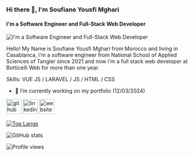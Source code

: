 ### Hi there 👋, I'm Soufiane Yousfi Mghari
#### I'm a Software Engineer and Full-Stack Web Developer
![I'm a Software Engineer and Full-Stack Web Developer](https://i.ibb.co/qnScpfp/banner.png)

Hello! My Name is Soufiane Yousfi Mghari from Morocco and living in Casablanca, i'm a software engineer from National School of Applied Sciences of Tangier since 2021 and now i'm a full stack web developer at Botticelli Web for more than one year.

Skills: VUE JS / LARAVEL / JS / HTML / CSS

- 🔭 I’m currently working on my portfolio (12/03/2024)

[<img src='https://cdn.jsdelivr.net/npm/simple-icons@3.0.1/icons/github.svg' alt='github' height='40'>](https://github.com/soufianeYM-eng)  [<img src='https://cdn.jsdelivr.net/npm/simple-icons@3.0.1/icons/linkedin.svg' alt='linkedin' height='40'>](https://www.linkedin.com/in/soufiane-yousfim/) [<img src='https://cdn.jsdelivr.net/npm/simple-icons@3.0.1/icons/icloud.svg' alt='website' height='40'>](http://www.yousfism.online)  

[![Top Langs](https://github-readme-stats.vercel.app/api/top-langs/?username=soufianeYM-eng)](https://github.com/anuraghazra/github-readme-stats)

![GitHub stats](https://github-readme-stats.vercel.app/api?username=soufianeYM-eng&show_icons=true)  

![Profile views](https://gpvc.arturio.dev/soufianeYM-eng)  
